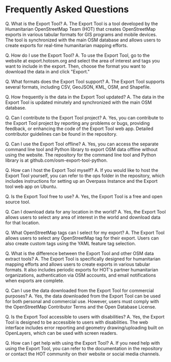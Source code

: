 # Frequently Asked Questions

Q. What is the Export Tool?
A. The Export Tool is a tool developed by the Humanitarian OpenStreetMap Team (HOT) that creates OpenStreetMap exports in various tabular formats for GIS programs and mobile devices. The tool is synchronized with the main OSM database and allows users to create exports for real-time humanitarian mapping efforts.

Q. How do I use the Export Tool?
A. To use the Export Tool, go to the website at export.hotosm.org and select the area of interest and tags you want to include in the export. Then, choose the format you want to download the data in and click "Export."

Q. What formats does the Export Tool support?
A. The Export Tool supports several formats, including CSV, GeoJSON, KML, OSM, and Shapefile.

Q. How frequently is the data in the Export Tool updated?
A. The data in the Export Tool is updated minutely and synchronized with the main OSM database.

Q. Can I contribute to the Export Tool project?
A. Yes, you can contribute to the Export Tool project by reporting any problems or bugs, providing feedback, or enhancing the code of the Export Tool web app. Detailed contributor guidelines can be found in the repository.

Q. Can I use the Export Tool offline?
A. Yes, you can access the separate command line tool and Python library to export OSM data offline without using the website. The repository for the command line tool and Python library is at github.com/osm-export-tool-python.

Q. How can I host the Export Tool myself?
A. If you would like to host the Export Tool yourself, you can refer to the ops folder in the repository, which includes instructions for setting up an Overpass Instance and the Export tool web app on Ubuntu.

Q. Is the Export Tool free to use?
A. Yes, the Export Tool is a free and open source tool.

Q. Can I download data for any location in the world?
A. Yes, the Export Tool allows users to select any area of interest in the world and download data for that location.

Q. What OpenStreetMap tags can I select for my export?
A. The Export Tool allows users to select any OpenStreetMap tag for their export. Users can also create custom tags using the YAML feature tag selection.

Q. What is the difference between the Export Tool and other OSM data extract tools?
A. The Export Tool is specifically designed for humanitarian mapping efforts and allows users to create exports in various tabular formats. It also includes periodic exports for HOT's partner humanitarian organizations, authentication via OSM accounts, and email notifications when exports are complete.

Q. Can I use the data downloaded from the Export Tool for commercial purposes?
A. Yes, the data downloaded from the Export Tool can be used for both personal and commercial use. However, users must comply with the OpenStreetMap Contributor Terms and the Open Database License.

Q. Is the Export Tool accessible to users with disabilities?
A. Yes, the Export Tool is designed to be accessible to users with disabilities. The web interface includes error reporting and geometry drawing/uploading built on OpenLayers, which can be used with screen readers.

Q. How can I get help with using the Export Tool?
A. If you need help with using the Export Tool, you can refer to the documentation in the repository or contact the HOT community on their website or social media channels.
